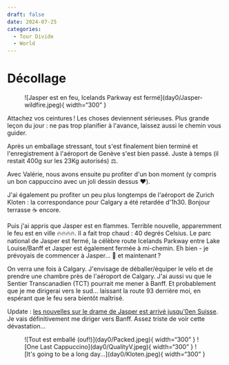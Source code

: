 ```yaml
---
draft: false 
date: 2024-07-25 
categories:
  - Tour Divide
  - World
---
```


# Décollage

<figure markdown>
![Jasper est en feu, Icelands Parkway est fermé](day0/Jasper-wildfire.jpeg){ width=“300” }
</figure>

Attachez vos ceintures ! Les choses deviennent sérieuses. Plus grande leçon du jour : ne pas trop planifier à l'avance, laissez aussi le chemin vous guider.

<!-- more -->

Après un emballage stressant, tout s'est finalement bien terminé et l'enregistrement à l'aéroport de Genève s'est bien passé. Juste à temps (il restait 400g sur les 23Kg autorisés) ⚖️.

Avec Valérie, nous avons ensuite pu profiter d'un bon moment (y compris un bon cappuccino avec un joli dessin dessus ❤️).

J'ai également pu profiter un peu plus longtemps de l'aéroport de Zurich Kloten : la correspondance pour Calgary a été retardée d'1h30. Bonjour terrasse ☕️ encore.

Puis j'ai appris que Jasper est en flammes. Terrible nouvelle, apparemment le feu est en ville 🔥🔥🔥🔥. Il a fait trop chaud : 40 degrés Celsius. Le parc national de Jasper est fermé, la célèbre route Icelands Parkway entre Lake Louise/Banff et Jasper est également fermée à mi-chemin. Eh bien - je prévoyais de commencer à Jasper... 🧐 et maintenant ?

On verra une fois à Calgary. J'envisage de déballer/équiper le vélo et de prendre une chambre près de l'aéroport de Calgary. J'ai aussi vu que le Sentier Transcanadien (TCT) pourrait me mener à Banff. Et probablement que je me dirigerai vers le sud... laissant la route 93 derrière moi, en espérant que le feu sera bientôt maîtrisé.

Update : [les nouvelles sur le drame de Jasper est arrivé jusqu'0en Suisse](https://www.rts.ch/info/monde/2024/article/au-canada-un-feu-de-foret-a-ravage-la-ville-touristique-de-jasper-laissant-un-spectacle-de-desolation-28581173.html). Je vais définitivement me diriger vers Banff. Assez triste de voir cette dévastation...

<figure markdown>
![Tout est emballé (ouf!)](day0/Packed.jpeg){ width=“300” }
![One Last Cappuccino](day0/QualityV.jpeg){ width=“300” }
![It's going to be a long day...](day0/Kloten.jpeg){ width=“300” }
</figure>


